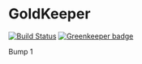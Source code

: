 # GoldKeeper
[![Build Status](https://dev.azure.com/carlosharaujo/GoldKeeper/_apis/build/status/GoldKeeper-CI)](https://dev.azure.com/carlosharaujo/GoldKeeper/_build/latest?definitionId=4)
[![Greenkeeper badge](https://badges.greenkeeper.io/CarlosHAraujo/GoldKeeper.svg)](https://greenkeeper.io/)

Bump 1
